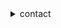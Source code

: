 <details>
    


<summary>contact</summary>
    
   
    enqueue@sahhar.io
    
<details>


<summary></summary>

        a list of sites I've found to be interesting at some point in time


            https://neuromancer.sk/std/

            https://tools.ietf.org/id/draft-ietf-lwig-curve-representations-09.html
            
            https://datatracker.ietf.org/doc/html/rfc5639
    
            https://sites.google.com/site/fullycapable/Home/thesendmailcapabilitiesissue
   
            https://catonmat.net/set-operations-in-unix-shell
    
</details>

<details>
    
<summary>license</summary>

```bash
cat <(curl -s https://raw.githubusercontent.com/ok-john/ok-john/main/LICENSE) > LICENSE
```
</details>

    
    
</details>
    

